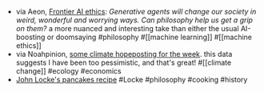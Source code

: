 - via Aeon, [Frontier AI ethics](https://aeon.co/essays/can-philosophy-help-us-get-a-grip-on-the-consequences-of-ai): *Generative agents will change our society in weird, wonderful and worrying ways. Can philosophy help us get a grip on them?* a more nuanced and interesting take than either the usual AI-boosting or doomsaying #philosophy #[[machine learning]] #[[machine ethics]]
- via Noahpinion, [some climate hopeposting for the week](https://www.noahpinion.blog/p/a-bunch-of-handy-charts-about-climate). this data suggests I have been too pessimistic, and that's great! #[[climate change]] #ecology #economics
- [John Locke's pancakes recipe](https://rarecooking.com/2021/12/14/john-lockes-recipe-for-pancakes/) #Locke #philosophy #cooking #history